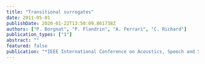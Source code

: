 ```yaml
---
title: "Transitional surrogates"
date: 2011-05-01
publishDate: 2020-01-22T13:50:09.861738Z
authors: ["P. Borgnat", "P. Flandrin", "A. Ferrari", "C. Richard"]
publication_types: ["1"]
abstract: ""
featured: false
publication: "*IEEE International Conference on Acoustics, Speech and Signal Processing (ICASSP)*"
---
```


